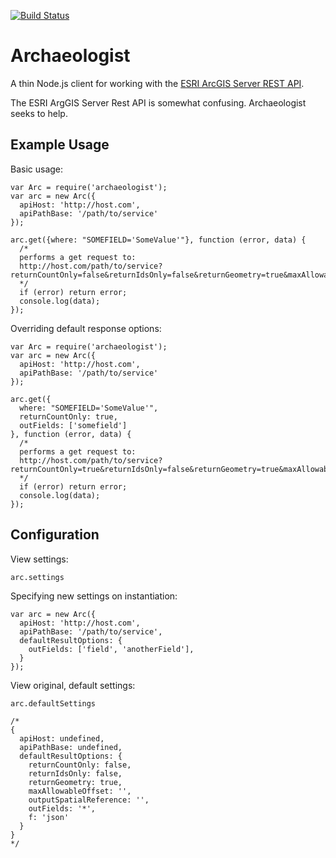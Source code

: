 [![Build Status](https://travis-ci.org/mdb/archaeologist.png?branch=master)](https://travis-ci.org/mdb/archaeologist)

# Archaeologist

A thin Node.js client for working with the [ESRI ArcGIS Server REST API](http://gis.phila.gov/ArcGIS/SDK/REST/index.html?catalog.html).

The ESRI ArgGIS Server Rest API is somewhat confusing. Archaeologist seeks to help.

## Example Usage

Basic usage:

    var Arc = require('archaeologist');
    var arc = new Arc({
      apiHost: 'http://host.com',
      apiPathBase: '/path/to/service'
    });

    arc.get({where: "SOMEFIELD='SomeValue'"}, function (error, data) {
      /*
      performs a get request to:
      http://host.com/path/to/service?returnCountOnly=false&returnIdsOnly=false&returnGeometry=true&maxAllowableOffset=&outputSpatialReference=&outFields=*&where=SOMEFIELD='SomeValue'&f=json
      */
      if (error) return error;
      console.log(data);
    });

Overriding default response options:

    var Arc = require('archaeologist');
    var arc = new Arc({
      apiHost: 'http://host.com',
      apiPathBase: '/path/to/service'
    });

    arc.get({
      where: "SOMEFIELD='SomeValue'",
      returnCountOnly: true,
      outFields: ['somefield']
    }, function (error, data) {
      /*
      performs a get request to:
      http://host.com/path/to/service?returnCountOnly=true&returnIdsOnly=false&returnGeometry=true&maxAllowableOffset=&outputSpatialReference=&outFields=somefield&where=SOMEFIELD='SomeValue'&f=json
      */
      if (error) return error;
      console.log(data);
    });

## Configuration

View settings:
    
    arc.settings

Specifying new settings on instantiation:
    
    var arc = new Arc({
      apiHost: 'http://host.com',
      apiPathBase: '/path/to/service',
      defaultResultOptions: {
        outFields: ['field', 'anotherField'],
      }
    });

View original, default settings:
    
    arc.defaultSettings
    
    /*
    {
      apiHost: undefined,
      apiPathBase: undefined,
      defaultResultOptions: {
        returnCountOnly: false,
        returnIdsOnly: false,
        returnGeometry: true,
        maxAllowableOffset: '',
        outputSpatialReference: '',
        outFields: '*',
        f: 'json'
      }
    }
    */
